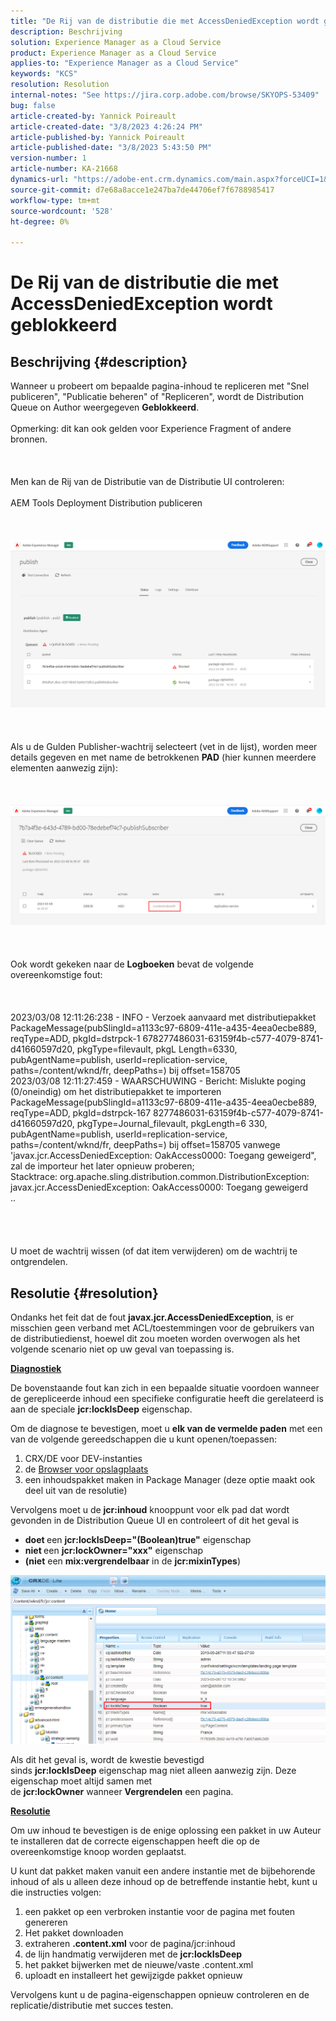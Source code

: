 ```yaml
---
title: "De Rij van de distributie die met AccessDeniedException wordt geblokkeerd"
description: Beschrijving
solution: Experience Manager as a Cloud Service
product: Experience Manager as a Cloud Service
applies-to: "Experience Manager as a Cloud Service"
keywords: "KCS"
resolution: Resolution
internal-notes: "See https://jira.corp.adobe.com/browse/SKYOPS-53409"
bug: false
article-created-by: Yannick Poireault
article-created-date: "3/8/2023 4:26:24 PM"
article-published-by: Yannick Poireault
article-published-date: "3/8/2023 5:43:50 PM"
version-number: 1
article-number: KA-21668
dynamics-url: "https://adobe-ent.crm.dynamics.com/main.aspx?forceUCI=1&pagetype=entityrecord&etn=knowledgearticle&id=d131a6ee-cdbd-ed11-83ff-6045bd0065b6"
source-git-commit: d7e68a8acce1e247ba7de44706ef7f6788985417
workflow-type: tm+mt
source-wordcount: '528'
ht-degree: 0%

---
```


# De Rij van de distributie die met AccessDeniedException wordt geblokkeerd

## Beschrijving {#description}

Wanneer u probeert om bepaalde pagina-inhoud te repliceren met &quot;Snel publiceren&quot;, &quot;Publicatie beheren&quot; of &quot;Repliceren&quot;, wordt de Distribution Queue on Author weergegeven <b>Geblokkeerd</b>.<br><br>Opmerking: dit kan ook gelden voor Experience Fragment of andere bronnen.<br><br> <br><br>Men kan de Rij van de Distributie van de Distributie UI controleren:<br><br>AEM Tools Deployment Distribution publiceren<br><br> <br><br>![](assets/___32190a90-d7bd-ed11-83ff-6045bd0065b6___.png)<br><br> <br><br>Als u de Gulden Publisher-wachtrij selecteert (vet in de lijst), worden meer details gegeven en met name de betrokkenen <b>PAD</b> (hier kunnen meerdere elementen aanwezig zijn):<br><br> <br><br>![](assets/___602d0796-d7bd-ed11-83ff-6045bd0065b6___.png)<br><br> <br><br>Ook wordt gekeken naar de <b>Logboeken</b> bevat de volgende overeenkomstige fout:<br><br> <br><br>2023/03/08 12:11:26:238 - INFO - Verzoek aanvaard met distributiepakket PackageMessage(pubSlingId=a1133c97-6809-411e-a435-4eea0ecbe889, reqType=ADD, pkgId=dstrpck-1 678277486031-63159f4b-c577-4079-8741-d41660597d20, pkgType=filevault, pkgL Length=6330, pubAgentName=publish, userId=replication-service, paths=/content/wknd/fr, deepPaths=) bij offset=158705
<br>2023/03/08 12:11:27:459 - WAARSCHUWING - Bericht: Mislukte poging (0/oneindig) om het distributiepakket te importeren PackageMessage(pubSlingId=a1133c97-6809-411e-a435-4eea0ecbe889, reqType=ADD, pkgId=dstrpck-167 8277486031-63159f4b-c577-4079-8741-d41660597d20, pkgType=Journal_filevault, pkgLength=6 330, pubAgentName=publish, userId=replication-service, paths=/content/wknd/fr, deepPaths=) bij offset=158705 vanwege &#39;javax.jcr.AccessDeniedException: OakAccess0000: Toegang geweigerd&quot;, zal de importeur het later opnieuw proberen;
<br>Stacktrace: org.apache.sling.distribution.common.DistributionException: javax.jcr.AccessDeniedException: OakAccess0000: Toegang geweigerd
<br>..<br><br><br> <br><br>U moet de wachtrij wissen (of dat item verwijderen) om de wachtrij te ontgrendelen.<br>

## Resolutie {#resolution}


Ondanks het feit dat de fout <b>javax.jcr.AccessDeniedException</b>, is er misschien geen verband met ACL/toestemmingen voor de gebruikers van de distributiedienst, hoewel dit zou moeten worden overwogen als het volgende scenario niet op uw geval van toepassing is.



<u><b>Diagnostiek</b></u>

De bovenstaande fout kan zich in een bepaalde situatie voordoen wanneer de gerepliceerde inhoud een specifieke configuratie heeft die gerelateerd is aan de speciale <b>jcr:lockIsDeep</b> eigenschap.

Om de diagnose te bevestigen, moet u <b>elk van de vermelde paden</b> met een van de volgende gereedschappen die u kunt openen/toepassen:

1. CRX/DE voor DEV-instanties
2. de [Browser voor opslagplaats](https://experienceleague.adobe.com/docs/experience-manager-cloud-service/content/implementing/developer-tools/repository-browser.html?lang=en)
3. een inhoudspakket maken in Package Manager (deze optie maakt ook deel uit van de resolutie)


Vervolgens moet u de <b>jcr:inhoud</b> knooppunt voor elk pad dat wordt gevonden in de Distribution Queue UI en controleert of dit het geval is

- <b>doet </b>een <b>jcr:lockIsDeep=&quot;(Boolean)true&quot;</b> eigenschap
- <b>niet </b>een <b>jcr:lockOwner=&quot;xxx&quot;</b> eigenschap
- <b>(niet</b> een <b>mix:vergrendelbaar</b> in de <b>jcr:mixinTypes</b>)


![](assets/e5fb7aa2-d8bd-ed11-83ff-6045bd0065b6.png)

Als dit het geval is, wordt de kwestie bevestigd sinds <b>jcr:lockIsDeep</b> eigenschap mag niet alleen aanwezig zijn. Deze eigenschap moet altijd samen met de <b>jcr:lockOwner</b> wanneer <b>Vergrendelen</b> een pagina.



<u><b>Resolutie</b></u>

Om uw inhoud te bevestigen is de enige oplossing een pakket in uw Auteur te installeren dat de correcte eigenschappen heeft die op de overeenkomstige knoop worden geplaatst.

U kunt dat pakket maken vanuit een andere instantie met de bijbehorende inhoud of als u alleen deze inhoud op de betreffende instantie hebt, kunt u die instructies volgen:

1. een pakket op een verbroken instantie voor de pagina met fouten genereren
2. Het pakket downloaden
3. extraheren <b>.content.xml</b> voor de pagina/jcr:inhoud
4. de lijn handmatig verwijderen met de <b>jcr:lockIsDeep</b>
5. het pakket bijwerken met de nieuwe/vaste .content.xml
6. uploadt en installeert het gewijzigde pakket opnieuw


Vervolgens kunt u de pagina-eigenschappen opnieuw controleren en de replicatie/distributie met succes testen.
